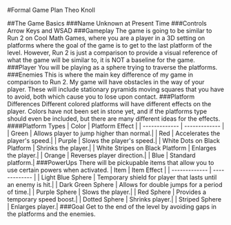#Formal Game Plan
Theo Knoll

##The Game Basics
###Name
Unknown at Present Time
###Controls
Arrow Keys and WSAD
###Gameplay
The game is going to be similar to Run 2 on Cool Math Games, where you are a player in a 3D setting on platforms where the goal of the game is to get to the last platform of the level. However, Run 2 is just a comparison to provide a visual reference of what the game will be similar to, it is NOT a baseline for the game.
###Player
You will be playing as a sphere trying to traverse the platforms.
###Enemies
This is where the main key difference of my game in comparison to Run 2. My game will have obstacles in the way of your player. These will include stationary pyramids moving squares that you have to avoid, both which cause you to lose upon contact. 
###Platform Differences
Different colored platforms will have different effects on the player. Colors have not been set in stone yet, and if the platforms type should even be included, but there are many different ideas for the effects. 
####Platform Types
| Color        | Platform Effect   |
| ------------- | ------------- |
| Green   | Allows player to jump higher than normal.|
| Red   | Accelerates the player's speed.|
| Purple   | Slows the player's speed.|
| White Dots on Black Platform   | Shrinks the player.|
| White Stripes on Black Platform   | Enlarges the player.|
| Orange   | Reverses player direction.|
| Blue   | Standard platform.|
###PowerUps
There will be pickupable items that allow you to use certain powers when activated.
| Item        | Item Effect   |
| ------------- | ------------- |
| Light Blue Sphere   | Temporary shield for player that lasts until an enemy is hit.|
| Dark Green Sphere   | Allows for double jumps for a period of time.|
| Purple Sphere   | Slows the player.|
| Red Sphere   | Provides a temporary speed boost.|
| Dotted Sphere   | Shrinks player.|
| Striped Sphere   | Enlarges player.|
###Goal
Get to the end of the level by avoiding gaps in the platforms and the enemies.